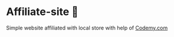 # Affiliate-site :money_mouth_face:                                                                                                                                   
Simple website affiliated with local store
 with help of <a href="http://johnelder.com/">Codemy.com</a>
